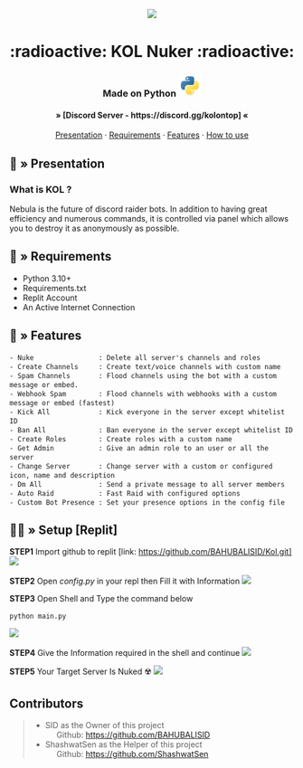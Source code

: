 <div align="center">
<p>
    <img src="https://cdn.discordapp.com/icons/1217116527308963901/a_a69a3d18d6dea267b5de7bfa7d007f17.gif">
</p>
<h1>
    :radioactive:  KOL Nuker :radioactive:
</h1>
<h3> Made on Python <a href="https://www.python.org" target="_blank" rel="noreferrer"> <img src="https://raw.githubusercontent.com/devicons/devicon/master/icons/python/python-original.svg" alt="python" width="40" height="40"/> </a> <br></h3>
<h4>» [Discord Server - https://discord.gg/kolontop] «</h4>
  
 [Presentation](https://github.com/BAHUBALISID/Kol/?tab=readme-ov-file#--presentation) · [Requirements](https://github.com/BAHUBALISID/Kol/?tab=readme-ov-file#--requirements) · [Features](https://github.com/BAHUBALISID/Kol/?tab=readme-ov-file#--features) · [How to use ](https://github.com/BAHUBALISID/Kol/?tab=readme-ov-file#--how-to-use)
</div>

## <a id="Presentation"></a>🤖 » Presentation 
### What is KOL ? 
Nebula is the future of discord raider bots. In addition to having great efficiency and numerous commands, it is controlled via panel which allows you to destroy it as anonymously as possible.

## <a id="Requirements"></a> :brain: » Requirements
- Python 3.10+
- Requirements.txt
- Replit Account
- An Active Internet Connection

## <a id="Features"></a> :scroll: » Features
```
- Nuke                : Delete all server's channels and roles
- Create Channels     : Create text/voice channels with custom name
- Spam Channels       : Flood channels using the bot with a custom message or embed.
- Webhook Spam        : Flood channels with webhooks with a custom message or embed (fastest)
- Kick All            : Kick everyone in the server except whitelist ID
- Ban All             : Ban everyone in the server except whitelist ID
- Create Roles        : Create roles with a custom name
- Get Admin           : Give an admin role to an user or all the server
- Change Server       : Change server with a custom or configured icon, name and description
- Dm All              : Send a private message to all server members
- Auto Raid           : Fast Raid with configured options
- Custom Bot Presence : Set your presence options in the config file
```

## <a id="How To Use"></a> :man_technologist: » Setup [Replit]
**STEP1**
Import github to replit [link: https://github.com/BAHUBALISID/Kol.git]
<img src="https://media.discordapp.net/attachments/1244225486599487649/1257761546063450142/image.png?ex=66859538&is=668443b8&hm=f2a46682e00ef1f1836c3a2da9d7844fb56f8ead457a1d7168fd6b610904a2a1&=&format=webp&quality=lossless&width=1099&height=500">

**STEP2**
Open _config.py_ in your repl then Fill it with Information
<img src="https://media.discordapp.net/attachments/1244225486599487649/1257760677905563781/image.png?ex=66859469&is=668442e9&hm=2e68b69ac9900e0953b74829f8d391b44ef240ea7e8d775668aa6e88418ba155&=&format=webp&quality=lossless&width=1099&height=525">

**STEP3**
Open Shell and Type the command below
```
python main.py
```
<img src="https://media.discordapp.net/attachments/1244225486599487649/1257756367901687979/image.png?ex=66859066&is=66843ee6&hm=12520cc161c1469d2b79f680c5230f4bf0c43a1b0ecd94c2cad235e09478d837&=&format=webp&quality=lossless&width=1099&height=525">

**STEP4**
Give the Information required in the shell and continue
<img src="https://media.discordapp.net/attachments/1244225486599487649/1257757296604483655/image.png?ex=66859143&is=66843fc3&hm=edac6683ab7f5ddfcbe5179030a2afafced6c2a61e8918074edf2fa694aa54f2&=&format=webp&quality=lossless&width=1099&height=525">

**STEP5**
Your Target Server Is Nuked :radioactive:
<img src="https://media.discordapp.net/attachments/1244225486599487649/1257758705748021258/image.png?ex=66859293&is=66844113&hm=38855328c8f102a85f346620d6ddd513e44430f221e4eef4d687da3b12061cb1&=&format=webp&quality=lossless&width=1099&height=525">

## Contributors

> - SID as the Owner of this project   
>   &nbsp;&nbsp;&nbsp;&nbsp; Github: https://github.com/BAHUBALISID
>   &nbsp;
> - ShashwatSen as the Helper of this project   
>   &nbsp;&nbsp;&nbsp;&nbsp; Github: https://github.com/ShashwatSen
>   &nbsp;
